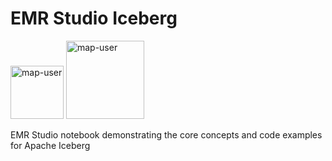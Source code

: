 # EMR Studio Iceberg

<img width="85" alt="map-user" src="https://img.shields.io/badge/views-321-green"> <img width="125" alt="map-user" src="https://img.shields.io/badge/unique visits-126-green">

EMR Studio notebook demonstrating the core concepts and code examples for Apache Iceberg
